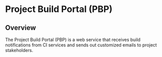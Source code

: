 Project Build Portal (PBP)
==========================

Overview
--------

The Project Build Portal (PBP) is a web service that receives build notifications from CI services and sends out customized emails to project stakeholders.
